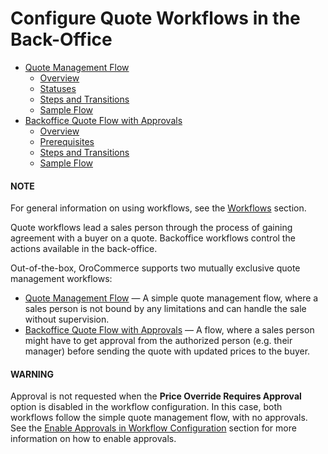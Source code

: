 <a id="system-workflows-quote-understanding"></a>

# Configure Quote Workflows in the Back-Office

* [Quote Management Flow](quote-management-workflow.md)
  * [Overview](quote-management-workflow.md#overview)
  * [Statuses](quote-management-workflow.md#statuses)
  * [Steps and Transitions](quote-management-workflow.md#steps-and-transitions)
  * [Sample Flow](quote-management-workflow.md#sample-flow)
* [Backoffice Quote Flow with Approvals](backoffice-quote-flow-with-approvals.md)
  * [Overview](backoffice-quote-flow-with-approvals.md#overview)
  * [Prerequisites](backoffice-quote-flow-with-approvals.md#prerequisites)
  * [Steps and Transitions](backoffice-quote-flow-with-approvals.md#steps-and-transitions)
  * [Sample Flow](backoffice-quote-flow-with-approvals.md#sample-flow)

#### NOTE
For general information on using workflows, see the [Workflows](../index.md#user-guide-system-workflow-management) section.

Quote workflows lead a sales person through the process of gaining agreement with a buyer on a quote. Backoffice workflows control the actions available in the back-office.

Out-of-the-box, OroCommerce supports two mutually exclusive quote management workflows:

* [Quote Management Flow](backoffice-quote-flow-with-approvals.md#system-workflows-quote-backoffice-workflow) — A simple quote management flow, where a sales person is not bound by any limitations and can handle the sale without supervision.
* [Backoffice Quote Flow with Approvals](backoffice-quote-flow-with-approvals.md#doc-workflows-backoffice-quote-flow-with-approvals) — A flow, where a sales person might have to get approval from the authorized person (e.g. their manager) before sending the quote with updated prices to the buyer.

#### WARNING
Approval is not requested when the **Price Override Requires Approval** option is disabled in the workflow configuration. In this case, both workflows follow the simple quote management flow, with no approvals. See the [Enable Approvals in Workflow Configuration](backoffice-quote-flow-with-approvals.md#doc-workflows-backoffice-quote-flow-with-approvals-configure) section for more information on how to enable approvals.

<!-- fa-bars = fa-navicon -->
<!-- Ic Tiles is used as Set As Default in saved views, and as tiles in display layout options -->
<!-- IcPencil refers to Rename in Commerce and Inline Editing in CRM -->
<!-- Check mark in the square. -->
<!-- SortDesc is also used as drop-down arrow -->
